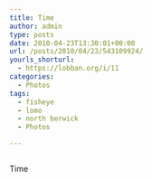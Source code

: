 ```yaml
---
title: Time
author: admin
type: posts
date: 2010-04-23T13:30:01+00:00
url: /posts/2010/04/23/543109924/
yourls_shorturl:
  - https://lobban.org/i/11
categories:
  - Photos
tags:
  - fisheye
  - lomo
  - north berwick
  - Photos

---
```

<div class="figure">
  <img src="https://andy.lobban.org/photo/1280/543109924/1/tumblr_l1c061OftW1qzrl7b" alt="" />
</div>

Time